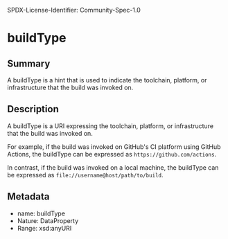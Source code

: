 SPDX-License-Identifier: Community-Spec-1.0

# buildType

## Summary

A buildType is a hint that is used to indicate the toolchain, platform, or
infrastructure that the build was invoked on.

## Description

A buildType is a URI expressing the toolchain, platform, or infrastructure that
the build was invoked on.

For example, if the build was invoked on GitHub's CI platform using GitHub
Actions, the buildType can be expressed as `https://github.com/actions`.

In contrast, if the build was invoked on a local machine, the buildType can be
expressed as `file://username@host/path/to/build`.

## Metadata

- name: buildType
- Nature: DataProperty
- Range: xsd:anyURI
